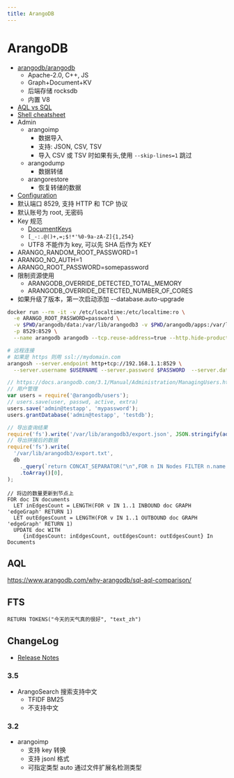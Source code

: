 ```yaml
---
title: ArangoDB
---
```


# ArangoDB

- [arangodb/arangodb](https://github.com/arangodb/arangodb)
  - Apache-2.0, C++, JS
  - Graph+Document+KV
  - 后端存储 rocksdb
  - 内置 V8
- [AQL vs SQL](https://www.arangodb.com/why-arangodb/sql-aql-comparison/)
- [Shell cheatsheet](https://www.arangodb.com/wp-content/uploads/2016/05/shell-reference-card.pdf)
- Admin
  - arangoimp
    - 数据导入
    - 支持: JSON, CSV, TSV
    - 导入 CSV 或 TSV 时如果有头,使用 `--skip-lines=1` 跳过
  - arangodump
    - 数据转储
  - arangorestore
    - 恢复转储的数据
- [Configuration](https://docs.arangodb.com/3.1/Manual/Administration/Configuration/)
- 默认端口 8529, 支持 HTTP 和 TCP 协议
- 默认账号为 root, 无密码
- Key 规范
  - [DocumentKeys](https://docs.arangodb.com/3.1/Manual/DataModeling/NamingConventions/DocumentKeys.html)
  - `[_-:.@()+,=;$!*'%0-9a-zA-Z]{1,254}`
  - UTF8 不能作为 key, 可以先 SHA 后作为 KEY
- ARANGO_RANDOM_ROOT_PASSWORD=1
- ARANGO_NO_AUTH=1
- ARANGO_ROOT_PASSWORD=somepassword
- 限制资源使用
  - ARANGODB_OVERRIDE_DETECTED_TOTAL_MEMORY
  - ARANGODB_OVERRIDE_DETECTED_NUMBER_OF_CORES
- 如果升级了版本，第一次启动添加 --database.auto-upgrade

```bash
docker run --rm -it -v /etc/localtime:/etc/localtime:ro \
  -e ARANGO_ROOT_PASSWORD=password \
  -v $PWD/arangodb/data:/var/lib/arangodb3 -v $PWD/arangodb/apps:/var/lib/arangodb3-apps \
  -p 8529:8529 \
  --name arangodb arangodb --tcp.reuse-address=true --http.hide-product-header=true --query.cache-mode=on

# 远程连接
# 如果是 https 则用 ssl://mydomain.com
arangosh --server.endpoint http+tcp://192.168.1.1:8529 \
  --server.username $USERNAME --server.password $PASSWORD  --server.database Nodes
```

```js
// https://docs.arangodb.com/3.1/Manual/Administration/ManagingUsers.html
// 用户管理
var users = require('@arangodb/users');
// users.save(user, passwd, active, extra)
users.save('admin@testapp', 'mypassword');
users.grantDatabase('admin@testapp', 'testdb');

// 导出查询结果
require('fs').write('/var/lib/arangodb3/export.json', JSON.stringify(aql`FOR n IN Nodes return n`));
// 导出拼接后的数据
require('fs').write(
  '/var/lib/arangodb3/export.txt',
  db
    ._query(`return CONCAT_SEPARATOR("\n",FOR n IN Nodes FILTER n.name != null COLLECT col = n.name return col)`)
    .toArray()[0],
);
```

```
// 将边的数量更新到节点上
FOR doc IN documents
  LET inEdgesCount = LENGTH(FOR v IN 1..1 INBOUND doc GRAPH 'edgeGraph' RETURN 1)
  LET outEdgesCount = LENGTH(FOR v IN 1..1 OUTBOUND doc GRAPH 'edgeGraph' RETURN 1)
  UPDATE doc WITH
     {inEdgesCount: inEdgesCount, outEdgesCount: outEdgesCount} In Documents
```

## AQL

https://www.arangodb.com/why-arangodb/sql-aql-comparison/

## FTS

```
RETURN TOKENS("今天的天气真的很好", "text_zh")
```

## ChangeLog

- [Release Notes](https://www.arangodb.com/docs/stable/release-notes.html)

### 3.5

- ArangoSearch 搜索支持中文
  - TFIDF BM25
  - 不支持中文

### 3.2

- arangoimp
  - 支持 key 转换
  - 支持 jsonl 格式
  - 可指定类型 auto 通过文件扩展名检测类型
